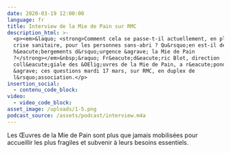 ```yaml
---
date: 2020-03-19 12:00:00
language: fr
title: Interview de la Mie de Pain sur RMC
description_html: >-
  <p><em>&laquo; <strong>Comment cela se passe-t-il actuellement, en pleine
  crise sanitaire, pour les personnes sans-abri ? Qu&rsquo;en est-il des
  h&eacute;bergements d&rsquo;urgence &agrave; la Mie de Pain
  ?</strong></em>&nbsp;&raquo; Fr&eacute;d&eacute;ric Blot, direction
  coll&eacute;giale des &OElig;uvres de la Mie de Pain, a r&eacute;pondu
  &agrave; ces questions mardi 17 mars, sur RMC, en duplex de
  l&rsquo;association.</p>
insertion_social:
  - contenu_code_block:
video:
  - video_code_block:
asset_image: /uploads/1-5.png
podcast_source: /assets/podcast/interview.m4a
---
```


Les Œuvres de la Mie de Pain sont plus que jamais mobilis&eacute;es pour accueillir les plus fragiles et subvenir &agrave; leurs besoins essentiels.